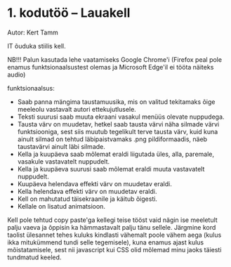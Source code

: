 # 1. kodutöö – Lauakell

Autor: Kert Tamm

IT õuduka stiilis kell.

NB!!! Palun kasutada lehe vaatamiseks Google Chrome'i (Firefox peal pole enamus funktsionaalsustest olemas ja Microsoft Edge'il ei tööta näiteks audio)

funktsionaalsus:
* Saab panna mängima taustamuusika, mis on valitud tekitamaks õige meeleolu vastavalt autori ettekujutlusele.
* Teksti suurusi saab muuta ekraani vasakul menüüs olevate nuppudega.
* Tausta värv on muudetav, hetkel saab tausta värvi näha silmade värvi funktsiooniga, sest
siis muutub tegelikult terve tausta värv, kuid kuna ainult silmad on tehtud läbipaistvamaks .png pildiformaadis, näeb taustavärvi ainult läbi silmade.
* Kella ja kuupäeva saab mõlemat eraldi liigutada üles, alla, paremale, vasakule vastavatelt nuppudelt.
* Kella ja kuupäeva suurusi saab mõlemat eraldi muuta vastavatelt nuppudelt.
* Kuupäeva helendava effekti värv on muudetav eraldi.
* Kella helendava effekti värv on muudetav eraldi.
* Kell on mahutatud täisekraanile ja käitub õigesti.
* Kellale on lisatud animatsioon.

Kell pole tehtud copy paste'ga kellegi teise tööst vaid nägin ise meeletult palju vaeva ja õppisin ka hämmastavalt palju tänu sellele. 
Järgmine kord taolist ülesannet tehes kuluks kindlasti vähemalt poole vähem aega (kulus ikka mitukümmend tundi selle tegemisele), kuna enamus ajast kulus mõistatamisele, 
sest nii javascript kui CSS olid mõlemad minu jaoks täiesti tundmatud keeled.

